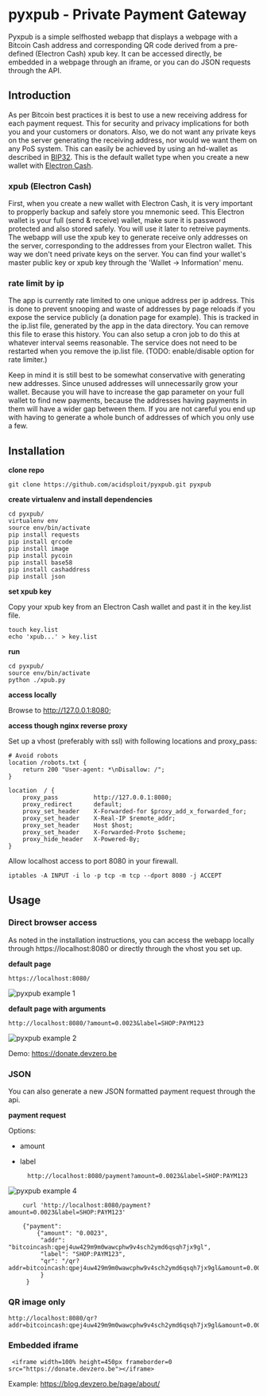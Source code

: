 # pyxpub - Private Payment Gateway
 
Pyxpub is a simple selfhosted webapp that displays a webpage with a Bitcoin Cash address and corresponding QR code derived from a pre-defined (Electron Cash) xpub key. It can be accessed directly, be embedded in a webpage through an iframe, or you can do JSON requests through the API.

## Introduction
As per Bitcoin best practices it is best to use a new receiving address for each payment request. This for security and privacy implications for both you and your customers or donators. Also, we do not want any private keys on the server generating the receiving address, nor would we want them on any PoS system. This can easily be achieved by using an hd-wallet as described in [BIP32](https://github.com/bitcoin/bips/blob/master/bip-0032.mediawiki). This is the default wallet type when you create a new wallet with [Electron Cash](https://electroncash.org/).

### xpub (Electron Cash)
First, when you create a new wallet with Electron Cash, it is very important to propperly backup and safely store you mnemonic seed. This Electron wallet is your full (send & receive) wallet, make sure it is password protected and also stored safely. You will use it later to retreive payments. The webapp will use the xpub key to generate receive only addresses on the server, corresponding to the addresses from your Electron wallet. This way we don't need private keys on the server. You can find your wallet's master public key or xpub key through the 'Wallet -> Information' menu.

### rate limit by ip
The app is currently rate limited to one unique address per ip address. This is done to prevent snooping and waste of addresses by page reloads if you expose the service publicly (a donation page for example). This is tracked in the ip.list file, generated by the app in the data directory. You can remove this file to erase this history. You can also setup a cron job to do this at whatever interval seems reasonable. The service does not need to be restarted when you remove the ip.list file. (TODO: enable/disable option for rate limiter.)

Keep in mind it is still best to be somewhat conservative with generating new addresses. Since unused addresses will unnecessarily grow your wallet. Because you will have to increase the gap parameter on your full wallet to find new payments, because the addresses having payments in them will have a wider gap between them. If you are not careful you end up with having to generate a whole bunch of addresses of which you only use a few.

## Installation
__clone repo__

    git clone https://github.com/acidsploit/pyxpub.git pyxpub

__create virtualenv and install dependencies__

    cd pyxpub/
    virtualenv env
    source env/bin/activate
    pip install requests
    pip install qrcode
    pip install image
    pip install pycoin
    pip install base58
    pip install cashaddress
    pip install json

__set xpub key__

Copy your xpub key from an Electron Cash wallet and past it in the key.list file.

    touch key.list
    echo 'xpub...' > key.list

__run__

    cd pyxpub/
    source env/bin/activate
    python ./xpub.py

__access locally__

Browse to http://127.0.0.1:8080;


__access though nginx reverse proxy__

Set up a vhost (preferably with ssl) with following locations and proxy_pass:

    # Avoid robots
    location /robots.txt {
        return 200 "User-agent: *\nDisallow: /";
    }

    location  / {
        proxy_pass          http://127.0.0.1:8080;
        proxy_redirect      default;
        proxy_set_header    X-Forwarded-for $proxy_add_x_forwarded_for;
        proxy_set_header    X-Real-IP $remote_addr;
        proxy_set_header    Host $host;
        proxy_set_header    X-Forwarded-Proto $scheme;
        proxy_hide_header   X-Powered-By;
    }

Allow localhost access to port 8080 in your firewall.

    iptables -A INPUT -i lo -p tcp -m tcp --dport 8080 -j ACCEPT


## Usage
### Direct browser access
As noted in the installation instructions, you can access the webapp locally through https://localhost:8080 or directly through the vhost you set up.

__default page__

    https://localhost:8080/
    
![pyxpub example 1](https://i.imgur.com/faDPHsF.png)

__default page with arguments__

    http://localhost:8080/?amount=0.0023&label=SHOP:PAYM123
    
![pyxpub example 2](https://i.imgur.com/vrXDnpZ.png)


Demo: https://donate.devzero.be

    
### JSON
You can also generate a new JSON formatted payment request through the api.

__payment request__

Options:
* amount
* label

        http://localhost:8080/payment?amount=0.0023&label=SHOP:PAYM123

![pyxpub example 4](https://i.imgur.com/wYjhjMk.png)

        curl 'http://localhost:8080/payment?amount=0.0023&label=SHOP:PAYM123'

        {"payment": 
            {"amount": "0.0023", 
             "addr": "bitcoincash:qpej4uw429m9m0wawcphw9v4sch2ymd6qsqh7jx9gl", 
             "label": "SHOP:PAYM123", 
             "qr": "/qr?addr=bitcoincash:qpej4uw429m9m0wawcphw9v4sch2ymd6qsqh7jx9gl&amount=0.0023&label=SHOP:PAYM123"
             }
         }

### QR image only

    http://localhost:8080/qr?addr=bitcoincash:qpej4uw429m9m0wawcphw9v4sch2ymd6qsqh7jx9gl&amount=0.0023&label=SHOP:PAYM123


### Embedded iframe

     <iframe width=100% height=450px frameborder=0 src="https://donate.devzero.be"></iframe> 

Example: https://blog.devzero.be/page/about/ 
